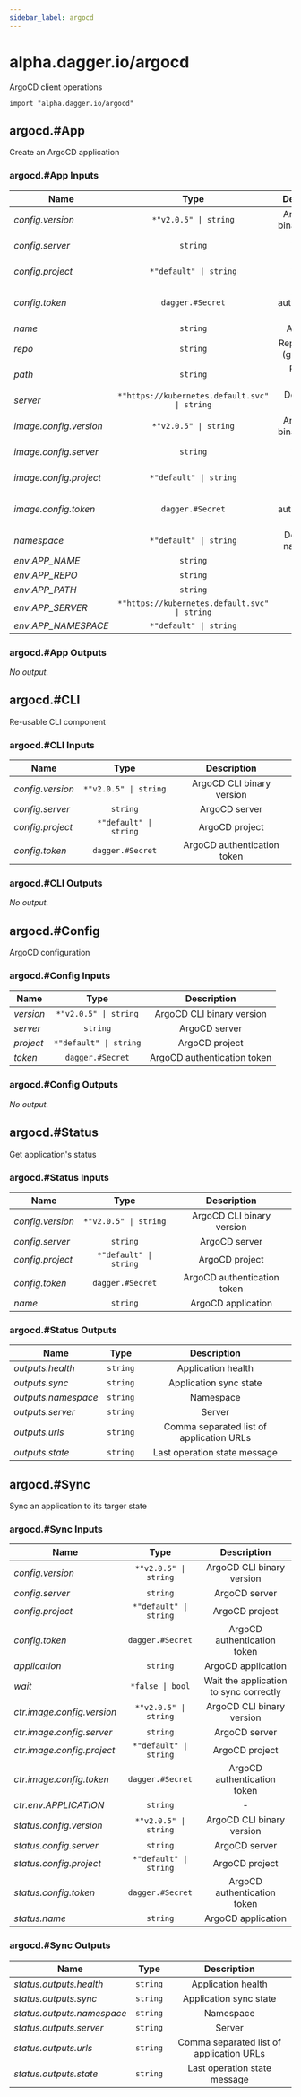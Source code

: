```yaml
---
sidebar_label: argocd
---
```


# alpha.dagger.io/argocd

ArgoCD client operations

```cue
import "alpha.dagger.io/argocd"
```

## argocd.#App

Create an ArgoCD application

### argocd.#App Inputs

| Name                     | Type                                             | Description                    |
| -------------            |:-------------:                                   |:-------------:                 |
|*config.version*          | `*"v2.0.5" \| string`                            |ArgoCD CLI binary version       |
|*config.server*           | `string`                                         |ArgoCD server                   |
|*config.project*          | `*"default" \| string`                           |ArgoCD project                  |
|*config.token*            | `dagger.#Secret`                                 |ArgoCD authentication token     |
|*name*                    | `string`                                         |App name                        |
|*repo*                    | `string`                                         |Repository url (git or helm)    |
|*path*                    | `string`                                         |Folder to deploy                |
|*server*                  | `*"https://kubernetes.default.svc" \| string`    |Destination server              |
|*image.config.version*    | `*"v2.0.5" \| string`                            |ArgoCD CLI binary version       |
|*image.config.server*     | `string`                                         |ArgoCD server                   |
|*image.config.project*    | `*"default" \| string`                           |ArgoCD project                  |
|*image.config.token*      | `dagger.#Secret`                                 |ArgoCD authentication token     |
|*namespace*               | `*"default" \| string`                           |Destination namespace           |
|*env.APP_NAME*            | `string`                                         |-                               |
|*env.APP_REPO*            | `string`                                         |-                               |
|*env.APP_PATH*            | `string`                                         |-                               |
|*env.APP_SERVER*          | `*"https://kubernetes.default.svc" \| string`    |-                               |
|*env.APP_NAMESPACE*       | `*"default" \| string`                           |-                               |

### argocd.#App Outputs

_No output._

## argocd.#CLI

Re-usable CLI component

### argocd.#CLI Inputs

| Name               | Type                      | Description                   |
| -------------      |:-------------:            |:-------------:                |
|*config.version*    | `*"v2.0.5" \| string`     |ArgoCD CLI binary version      |
|*config.server*     | `string`                  |ArgoCD server                  |
|*config.project*    | `*"default" \| string`    |ArgoCD project                 |
|*config.token*      | `dagger.#Secret`          |ArgoCD authentication token    |

### argocd.#CLI Outputs

_No output._

## argocd.#Config

ArgoCD configuration

### argocd.#Config Inputs

| Name             | Type                      | Description                   |
| -------------    |:-------------:            |:-------------:                |
|*version*         | `*"v2.0.5" \| string`     |ArgoCD CLI binary version      |
|*server*          | `string`                  |ArgoCD server                  |
|*project*         | `*"default" \| string`    |ArgoCD project                 |
|*token*           | `dagger.#Secret`          |ArgoCD authentication token    |

### argocd.#Config Outputs

_No output._

## argocd.#Status

Get application's status

### argocd.#Status Inputs

| Name               | Type                      | Description                   |
| -------------      |:-------------:            |:-------------:                |
|*config.version*    | `*"v2.0.5" \| string`     |ArgoCD CLI binary version      |
|*config.server*     | `string`                  |ArgoCD server                  |
|*config.project*    | `*"default" \| string`    |ArgoCD project                 |
|*config.token*      | `dagger.#Secret`          |ArgoCD authentication token    |
|*name*              | `string`                  |ArgoCD application             |

### argocd.#Status Outputs

| Name                  | Type              | Description                                |
| -------------         |:-------------:    |:-------------:                             |
|*outputs.health*       | `string`          |Application health                          |
|*outputs.sync*         | `string`          |Application sync state                      |
|*outputs.namespace*    | `string`          |Namespace                                   |
|*outputs.server*       | `string`          |Server                                      |
|*outputs.urls*         | `string`          |Comma separated list of application URLs    |
|*outputs.state*        | `string`          |Last operation state message                |

## argocd.#Sync

Sync an application to its targer state

### argocd.#Sync Inputs

| Name                         | Type                      | Description                              |
| -------------                |:-------------:            |:-------------:                           |
|*config.version*              | `*"v2.0.5" \| string`     |ArgoCD CLI binary version                 |
|*config.server*               | `string`                  |ArgoCD server                             |
|*config.project*              | `*"default" \| string`    |ArgoCD project                            |
|*config.token*                | `dagger.#Secret`          |ArgoCD authentication token               |
|*application*                 | `string`                  |ArgoCD application                        |
|*wait*                        | `*false \| bool`          |Wait the application to sync correctly    |
|*ctr.image.config.version*    | `*"v2.0.5" \| string`     |ArgoCD CLI binary version                 |
|*ctr.image.config.server*     | `string`                  |ArgoCD server                             |
|*ctr.image.config.project*    | `*"default" \| string`    |ArgoCD project                            |
|*ctr.image.config.token*      | `dagger.#Secret`          |ArgoCD authentication token               |
|*ctr.env.APPLICATION*         | `string`                  |-                                         |
|*status.config.version*       | `*"v2.0.5" \| string`     |ArgoCD CLI binary version                 |
|*status.config.server*        | `string`                  |ArgoCD server                             |
|*status.config.project*       | `*"default" \| string`    |ArgoCD project                            |
|*status.config.token*         | `dagger.#Secret`          |ArgoCD authentication token               |
|*status.name*                 | `string`                  |ArgoCD application                        |

### argocd.#Sync Outputs

| Name                         | Type              | Description                                |
| -------------                |:-------------:    |:-------------:                             |
|*status.outputs.health*       | `string`          |Application health                          |
|*status.outputs.sync*         | `string`          |Application sync state                      |
|*status.outputs.namespace*    | `string`          |Namespace                                   |
|*status.outputs.server*       | `string`          |Server                                      |
|*status.outputs.urls*         | `string`          |Comma separated list of application URLs    |
|*status.outputs.state*        | `string`          |Last operation state message                |
